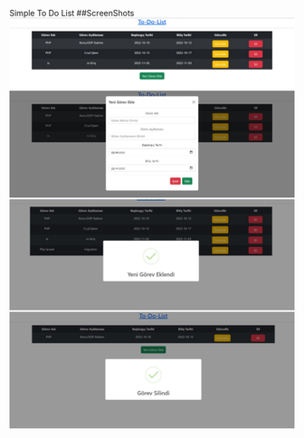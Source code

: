 Simple To Do List
##ScreenShots
![todo](todo/todo-1.jpg)
![todo](todo/todo-2.jpg)
![todo](todo/todo-3.jpg)
![todo](todo/todo-4.jpg)

